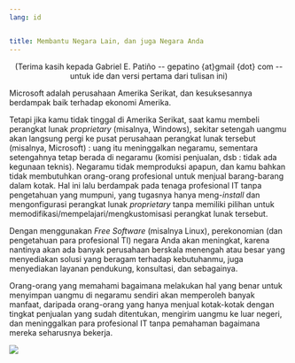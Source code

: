 ```yaml
---
lang: id


title: Membantu Negara Lain, dan juga Negara Anda
---
```


<center>(Terima kasih kepada Gabriel E. Patiño -- gepatino {at}gmail {dot} com -- 
untuk ide dan versi pertama dari tulisan ini) </center>

Microsoft adalah perusahaan Amerika Serikat, dan kesuksesannya berdampak baik terhadap ekonomi Amerika.

Tetapi jika kamu tidak tinggal di Amerika Serikat, saat kamu membeli perangkat lunak <i>proprietary</i> (misalnya, Windows), sekitar setengah uangmu akan langsung pergi ke pusat perusahaan perangkat lunak tersebut (misalnya, Microsoft) : uang itu meninggalkan negaramu, sementara setengahnya tetap berada di negaramu (komisi penjualan, dsb : tidak ada kegunaan teknis). Negaramu tidak memproduksi apapun, dan kamu bahkan tidak membutuhkan orang-orang profesional untuk menjual barang-barang dalam kotak. Hal ini lalu berdampak pada tenaga profesional IT tanpa pengetahuan yang mumpuni, yang tugasnya hanya meng-<i>install</i> dan mengonfigurasi perangkat lunak <i>proprietary</i> tanpa memiliki pilihan untuk memodifikasi/mempelajari/mengkustomisasi perangkat lunak tersebut. 

Dengan menggunakan <i>Free Software</i> (misalnya Linux), perekonomian (dan pengetahuan para profesional TI) negara Anda akan meningkat, karena nantinya akan ada banyak perusahaan berskala menengah atau besar yang menyediakan solusi yang beragam terhadap kebutuhanmu, juga menyediakan layanan pendukung, konsultasi, dan sebagainya.

Orang-orang yang memahami bagaimana melakukan hal yang benar untuk menyimpan uangmu di negaramu sendiri akan memperoleh banyak manfaat, daripada orang-orang yang hanya menjual kotak-kotak dengan tingkat penjualan yang sudah ditentukan, mengirim uangmu ke luar negeri, dan meninggalkan para profesional IT tanpa pemahaman bagaimana mereka seharusnya bekerja.

<img src="Images/earth.png" />




